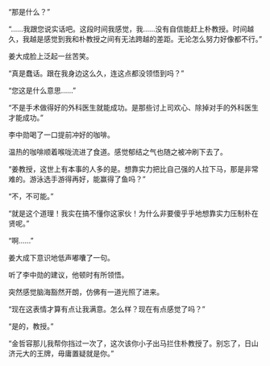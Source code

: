 “那是什么？”

“……我跟您说实话吧。这段时间我感觉，我……没有自信能赶上朴教授。时间越久，我越是感觉到我和朴教授之间有无法跨越的差距。无论怎么努力好像都不行。”

姜大成脸上泛起一丝苦笑。

“真是蠢话。跟在我身边这么久，连这点都没领悟到吗？”

“您这是什么意思……”

“不是手术做得好的外科医生就能成功。是那些讨上司欢心、除掉对手的外科医生才能成功。”

李中勋喝了一口提前冲好的咖啡。

温热的咖啡顺着喉咙流进了食道。感觉郁结之气也随之被冲刷下去了。

“姜教授，这世上有本事的人多的是。想靠实力把比自己强的人拉下马，那是非常难的。游泳选手游得再好，能赢得了鱼吗？”

“不，不可能。”

“就是这个道理！我实在搞不懂你这家伙！为什么非要傻乎乎地想靠实力压制朴在贤呢。”

“啊……”

姜大成下意识地低声嘟囔了一句。

听了李中勋的建议，他顿时有所领悟。

突然感觉脑海豁然开朗，仿佛有一道光照了进来。

“现在这表情才算有点让我满意。怎么样？现在有点感觉了吗？”

“是的，教授。”

“金哲容那儿我帮你挡过一次了，这次该你小子出马拦住朴教授了。别忘了，日山济元大的王牌，毋庸置疑就是你。”